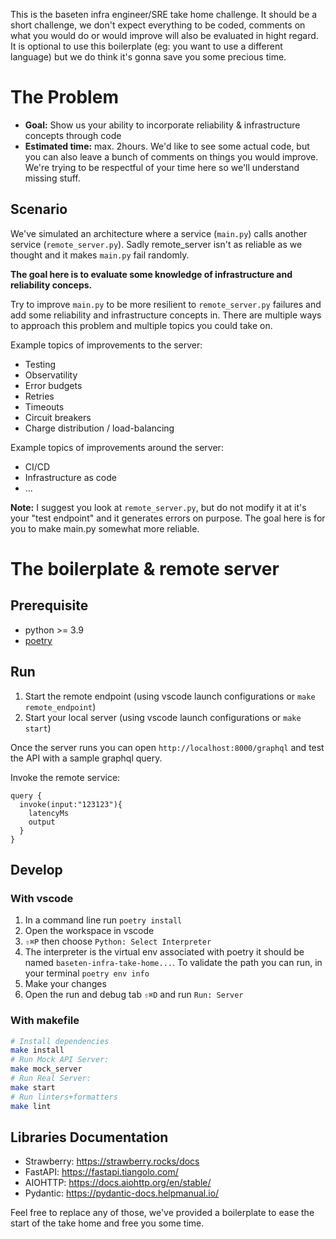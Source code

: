 This is the baseten infra engineer/SRE take home challenge. It should be a short challenge, we don't expect everything to be coded, comments on what you would do or would improve will also be evaluated in hight regard. It is optional to use this boilerplate (eg: you want to use a different language) but we do think it's gonna save you some precious time.

# The Problem

- **Goal:** Show us your ability to incorporate reliability & infrastructure concepts through code
- **Estimated time:** max. 2hours. We'd like to see some actual code, but you can also leave a bunch of comments on things you would improve. We're trying to be respectful of your time here so we'll understand missing stuff.

## Scenario
We've simulated an architecture where a service (`main.py`) calls another service (`remote_server.py`). Sadly remote_server isn't as reliable as we thought and it makes `main.py` fail randomly.

**The goal here is to evaluate some knowledge of infrastructure and reliability conceps.**

Try to improve `main.py` to be more resilient to `remote_server.py` failures and add some 
reliability and infrastructure concepts in. There are multiple ways to approach this problem and multiple topics you could take on.


Example topics of improvements to the server:
- Testing
- Observatility
- Error budgets
- Retries
- Timeouts
- Circuit breakers
- Charge distribution / load-balancing

Example topics of improvements around the server:
- CI/CD
- Infrastructure as code
- ...


**Note:** I suggest you look at `remote_server.py`, but do not modify it at it's your "test endpoint" and it generates errors on purpose. The goal here is for you to make main.py somewhat more reliable.


# The boilerplate & remote server
## Prerequisite

- python >= 3.9
- [poetry](python-poetry.org/)

## Run

1. Start the remote endpoint (using vscode launch configurations or `make remote_endpoint`)
2. Start your local server (using vscode launch configurations or `make start`)

Once the server runs you can open `http://localhost:8000/graphql` and test the API with a sample graphql query.

Invoke the remote service:
```
query {
  invoke(input:"123123"){
    latencyMs
    output
  }
}
```

## Develop

### With vscode

1. In a command line run `poetry install`
2. Open the workspace in vscode
3. `⇧⌘P` then choose `Python: Select Interpreter`
4. The interpreter is the virtual env associated with poetry it should be named `baseten-infra-take-home...`. 
   To validate the path you can run, in your terminal `poetry env info`
5. Make your changes
6. Open the run and debug tab `⇧⌘D` and run `Run: Server`

### With makefile
```sh
# Install dependencies
make install
# Run Mock API Server:
make mock_server
# Run Real Server:
make start
# Run linters+formatters
make lint
```

## Libraries Documentation

- Strawberry: https://strawberry.rocks/docs
- FastAPI: https://fastapi.tiangolo.com/
- AIOHTTP: https://docs.aiohttp.org/en/stable/
- Pydantic: https://pydantic-docs.helpmanual.io/

Feel free to replace any of those, we've provided a boilerplate to ease the start of the take home and free you some time.
